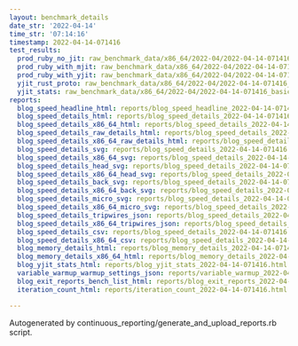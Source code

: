 ```yaml
---
layout: benchmark_details
date_str: '2022-04-14'
time_str: '07:14:16'
timestamp: 2022-04-14-071416
test_results:
  prod_ruby_no_jit: raw_benchmark_data/x86_64/2022-04/2022-04-14-071416_basic_benchmark_prod_ruby_no_jit.json
  prod_ruby_with_mjit: raw_benchmark_data/x86_64/2022-04/2022-04-14-071416_basic_benchmark_prod_ruby_with_mjit.json
  prod_ruby_with_yjit: raw_benchmark_data/x86_64/2022-04/2022-04-14-071416_basic_benchmark_prod_ruby_with_yjit.json
  yjit_rust_proto: raw_benchmark_data/x86_64/2022-04/2022-04-14-071416_basic_benchmark_yjit_rust_proto.json
  yjit_stats: raw_benchmark_data/x86_64/2022-04/2022-04-14-071416_basic_benchmark_yjit_stats.json
reports:
  blog_speed_headline_html: reports/blog_speed_headline_2022-04-14-071416.html
  blog_speed_details_html: reports/blog_speed_details_2022-04-14-071416.html
  blog_speed_details_x86_64_html: reports/blog_speed_details_2022-04-14-071416.x86_64.html
  blog_speed_details_raw_details_html: reports/blog_speed_details_2022-04-14-071416.raw_details.html
  blog_speed_details_x86_64_raw_details_html: reports/blog_speed_details_2022-04-14-071416.x86_64.raw_details.html
  blog_speed_details_svg: reports/blog_speed_details_2022-04-14-071416.svg
  blog_speed_details_x86_64_svg: reports/blog_speed_details_2022-04-14-071416.x86_64.svg
  blog_speed_details_head_svg: reports/blog_speed_details_2022-04-14-071416.head.svg
  blog_speed_details_x86_64_head_svg: reports/blog_speed_details_2022-04-14-071416.x86_64.head.svg
  blog_speed_details_back_svg: reports/blog_speed_details_2022-04-14-071416.back.svg
  blog_speed_details_x86_64_back_svg: reports/blog_speed_details_2022-04-14-071416.x86_64.back.svg
  blog_speed_details_micro_svg: reports/blog_speed_details_2022-04-14-071416.micro.svg
  blog_speed_details_x86_64_micro_svg: reports/blog_speed_details_2022-04-14-071416.x86_64.micro.svg
  blog_speed_details_tripwires_json: reports/blog_speed_details_2022-04-14-071416.tripwires.json
  blog_speed_details_x86_64_tripwires_json: reports/blog_speed_details_2022-04-14-071416.x86_64.tripwires.json
  blog_speed_details_csv: reports/blog_speed_details_2022-04-14-071416.csv
  blog_speed_details_x86_64_csv: reports/blog_speed_details_2022-04-14-071416.x86_64.csv
  blog_memory_details_html: reports/blog_memory_details_2022-04-14-071416.html
  blog_memory_details_x86_64_html: reports/blog_memory_details_2022-04-14-071416.x86_64.html
  blog_yjit_stats_html: reports/blog_yjit_stats_2022-04-14-071416.html
  variable_warmup_warmup_settings_json: reports/variable_warmup_2022-04-14-071416.warmup_settings.json
  blog_exit_reports_bench_list_html: reports/blog_exit_reports_2022-04-14-071416.bench_list.html
  iteration_count_html: reports/iteration_count_2022-04-14-071416.html

---
```

Autogenerated by continuous_reporting/generate_and_upload_reports.rb script.
